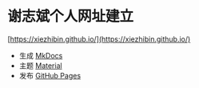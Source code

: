 # 谢志斌个人网址建立

[https://xiezhibin.github.io/](https://xiezhibin.github.io/)
- 生成 [MkDocs](https://www.mkdocs.org)
- 主题 [Material](https://github.com/squidfunk/mkdocs-material)
- 发布 [GitHub Pages](https://pages.github.com)